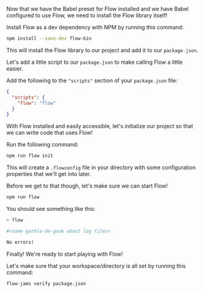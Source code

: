 Now that we have the Babel preset for Flow installed and we have Babel configured to use Flow, we need to install the Flow library itself!

Install Flow as a dev dependency with NPM by running this command:

```bash
npm install --save-dev flow-bin
```

This will install the Flow library to our project and add it to our `package.json`.

Let's add a little script to our `package.json` to make calling Flow a little easier.

Add the following to the `"scripts"` section of your `package.json` file:

```json
{
  "scripts": {
    "flow": "flow"
  }
}
```

With Flow installed and easily accessible, let's initialize our project so that we can write code that uses Flow!

Run the following command:

```bash
npm run flow init
```

This will create a `.flowconfig` file in your directory with some configuration properties that we'll get into later.

Before we get to that though, let's make sure we can start Flow!

```bash
npm run flow
```

You should see something like this:

```bash
> flow

#<some garble-de-gook about log files>

No errors!
```

Finally! We're ready to start playing with Flow!

Let's make sure that your workspace/directory is all set by running this command:

```bash
flow-jams verify package.json
```
